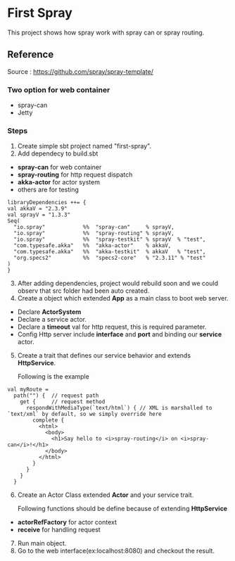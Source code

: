 # First Spray
This project shows how spray work with spray can or spray routing.

## Reference
Source : https://github.com/spray/spray-template/

### Two option for web container
* spray-can
* Jetty

### Steps
1. Create simple sbt project named "first-spray".
2. Add dependecy to build.sbt
 * **spray-can** for web container
 * **spray-routing** for http request dispatch
 * **akka-actor** for actor system
 * others are for testing
  
  ``` 
libraryDependencies ++= {
  val akkaV = "2.3.9"
  val sprayV = "1.3.3"
  Seq(
    "io.spray"            %%  "spray-can"     % sprayV,
    "io.spray"            %%  "spray-routing" % sprayV,
    "io.spray"            %%  "spray-testkit" % sprayV  % "test",
    "com.typesafe.akka"   %%  "akka-actor"    % akkaV,
    "com.typesafe.akka"   %%  "akka-testkit"  % akkaV   % "test",
    "org.specs2"          %%  "specs2-core"   % "2.3.11" % "test"
  )
}
```
3. After adding dependencies, project would rebuild soon and we could observ that src folder had been auto created.
4. Create a object which extended **App** as a main class to boot web server.
 * Declare **ActorSystem**
 * Declare a service actor.
 * Declare a **timeout** val for http request, this is required parameter.
 * Config Http server include **interface** and **port** and binding our **service** actor.
5. Create a trait that defines our service behavior and extends **HttpService**.

   Following is the example

  ```
  val myRoute =
    path("") {  // request path
      get {     // request method
        respondWithMediaType(`text/html`) { // XML is marshalled to `text/xml` by default, so we simply override here
          complete {
            <html>
              <body>
                <h1>Say hello to <i>spray-routing</i> on <i>spray-can</i>!</h1>
              </body>
            </html>
          }
        }
      }
    }
```
6. Create an Actor Class extended **Actor** and your service trait.

   Following functions should be define because of extending **HttpService**
 * **actorRefFactory** for actor context
 * **receive** for handling request
7. Run main object.
8. Go to the web interface(ex:localhost:8080) and checkout the result.
